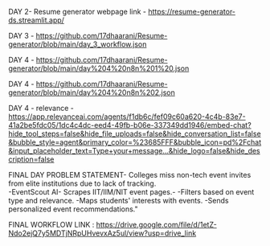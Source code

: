 DAY 2- Resume generator webpage link - https://resume-generator-ds.streamlit.app/


DAY 3 - https://github.com/17dhaarani/Resume-generator/blob/main/day_3_workflow.json


DAY 4 - https://github.com/17dhaarani/Resume-generator/blob/main/day%204%20n8n%201%20.json


DAY 4 - https://github.com/17dhaarani/Resume-generator/blob/main/day%204%20n8n%202.json


DAY 4 - relevance - https://app.relevanceai.com/agents/f1db6c/fef09c60a620-4c4b-83e7-41a2be5fdc05/1dc4c4dc-eed4-49fb-b06e-337349dd1946/embed-chat?hide_tool_steps=false&hide_file_uploads=false&hide_conversation_list=false&bubble_style=agent&primary_color=%23685FFF&bubble_icon=pd%2Fchat&input_placeholder_text=Type+your+message...&hide_logo=false&hide_description=false

FINAL DAY PROBLEM STATEMENT- Colleges miss non-tech event invites from elite institutions due to lack of tracking.	
-EventScout AI- Scrapes IIT/IIM/NIT event pages.- 
-Filters based on event type and relevance.
-Maps students' interests with events.
-Sends personalized event recommendations."

FINAL WORKFLOW LINK : https://drive.google.com/file/d/1etZ-Ndo2ejQ7y5MDTjNRpUHvevxAz5ul/view?usp=drive_link
